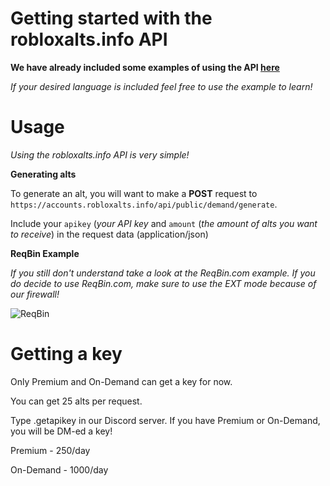 # Getting started with the robloxalts.info API
**We have already included some examples of using the API [here](https://github.com/IlIlIllIIlI/robloxalts-public/tree/main/api-examples)**

*If your desired language is included feel free to use the example to learn!*



# Usage

*Using the robloxalts.info API is very simple!*

**Generating alts**

To generate an alt, you will want to make a **POST** request to `https://accounts.robloxalts.info/api/public/demand/generate`.

Include your `apikey` (*your API key* and `amount` (*the amount of alts you want to receive*) in the request data (application/json)

**ReqBin Example**

*If you still don't understand take a look at the ReqBin.com example. If you do decide to use ReqBin.com, make sure to use the EXT mode because of our firewall!*

![ReqBin](https://media.discordapp.net/attachments/947930791432818802/959530072849666068/unknown.png)

# Getting a key

Only Premium and On-Demand can get a key for now.

You can get 25 alts per request.

Type .getapikey in our Discord server. If you have Premium or On-Demand, you will be DM-ed a key!

Premium - 250/day

On-Demand - 1000/day
